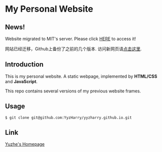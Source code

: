 # My Personal Website

## News!
Website migrated to MIT's server. Please click [HERE](http://www.mit.edu/~yuzhe/) to access it!

网站已经迁移，Github上备份了之前的几个版本. 访问新网页请[点击这里](http://www.mit.edu/~yuzhe/).

## Introduction
This is my personal website. A static webpage, implemented by __HTML/CSS__ and __JavaScript__.

This repo contains several versions of my previous website frames.

## Usage
```Git
$ git clone git@github.com:YyzHarry/yyzharry.github.io.git
```

## Link
[Yuzhe's Homepage](http://www.mit.edu/~yuzhe/)

